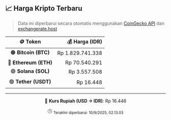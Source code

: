 

<!-- HARGA_KRIPTO -->
## 📈 Harga Kripto Terbaru

> Data ini diperbarui secara otomatis menggunakan [CoinGecko API](https://www.coingecko.com/) dan [exchangerate.host](https://exchangerate.host/)

<div align="center">

| 🪙 Token | 💰 Harga (IDR) |
|:------:|---------------:|
| 🟠 **Bitcoin (BTC)**   | Rp 1.829.741.338 |
| 🔵 **Ethereum (ETH)**  | Rp 70.540.291 |
| 🟣 **Solana (SOL)**    | Rp 3.557.508 |
| 🟢 **Tether (USDT)**   | Rp 16.448 |

---

💱 **Kurs Rupiah (USD → IDR)**: Rp 16.446

🕒 <sub>Terakhir diperbarui: 10/9/2025, 02.13.03</sub>

</div>
<!-- /HARGA_KRIPTO -->